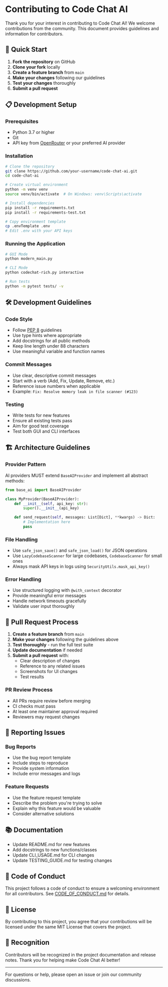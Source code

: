 # Contributing to Code Chat AI

Thank you for your interest in contributing to Code Chat AI! We welcome contributions from the community. This document provides guidelines and information for contributors.

## 🚀 Quick Start

1. **Fork the repository** on GitHub
2. **Clone your fork** locally
3. **Create a feature branch** from `main`
4. **Make your changes** following our guidelines
5. **Test your changes** thoroughly
6. **Submit a pull request**

## 📋 Development Setup

### Prerequisites
- Python 3.7 or higher
- Git
- API key from [OpenRouter](https://openrouter.ai/) or your preferred AI provider

### Installation
```bash
# Clone the repository
git clone https://github.com/your-username/code-chat-ai.git
cd code-chat-ai

# Create virtual environment
python -m venv venv
source venv/bin/activate  # On Windows: venv\Scripts\activate

# Install dependencies
pip install -r requirements.txt
pip install -r requirements-test.txt

# Copy environment template
cp .envTemplate .env
# Edit .env with your API keys
```

### Running the Application
```bash
# GUI Mode
python modern_main.py

# CLI Mode
python codechat-rich.py interactive

# Run tests
python -m pytest tests/ -v
```

## 🛠️ Development Guidelines

### Code Style
- Follow [PEP 8](https://pep8.org/) guidelines
- Use type hints where appropriate
- Add docstrings for all public methods
- Keep line length under 88 characters
- Use meaningful variable and function names

### Commit Messages
- Use clear, descriptive commit messages
- Start with a verb (Add, Fix, Update, Remove, etc.)
- Reference issue numbers when applicable
- Example: `Fix: Resolve memory leak in file scanner (#123)`

### Testing
- Write tests for new features
- Ensure all existing tests pass
- Aim for good test coverage
- Test both GUI and CLI interfaces

## 🏗️ Architecture Guidelines

### Provider Pattern
AI providers MUST extend `BaseAIProvider` and implement all abstract methods:

```python
from base_ai import BaseAIProvider

class MyProvider(BaseAIProvider):
    def __init__(self, api_key: str):
        super().__init__(api_key)

    def send_request(self, messages: List[Dict], **kwargs) -> Dict:
        # Implementation here
        pass
```

### File Handling
- Use `safe_json_save()` and `safe_json_load()` for JSON operations
- Use `LazyCodebaseScanner` for large codebases, `CodebaseScanner` for small ones
- Always mask API keys in logs using `SecurityUtils.mask_api_key()`

### Error Handling
- Use structured logging with `@with_context` decorator
- Provide meaningful error messages
- Handle network timeouts gracefully
- Validate user input thoroughly

## 📝 Pull Request Process

1. **Create a feature branch** from `main`
2. **Make your changes** following the guidelines above
3. **Test thoroughly** - run the full test suite
4. **Update documentation** if needed
5. **Submit a pull request** with:
   - Clear description of changes
   - Reference to any related issues
   - Screenshots for UI changes
   - Test results

### PR Review Process
- All PRs require review before merging
- CI checks must pass
- At least one maintainer approval required
- Reviewers may request changes

## 🐛 Reporting Issues

### Bug Reports
- Use the bug report template
- Include steps to reproduce
- Provide system information
- Include error messages and logs

### Feature Requests
- Use the feature request template
- Describe the problem you're trying to solve
- Explain why this feature would be valuable
- Consider alternative solutions

## 📚 Documentation

- Update README.md for new features
- Add docstrings to new functions/classes
- Update CLI_USAGE.md for CLI changes
- Update TESTING_GUIDE.md for testing changes

## 🤝 Code of Conduct

This project follows a code of conduct to ensure a welcoming environment for all contributors. See [CODE_OF_CONDUCT.md](CODE_OF_CONDUCT.md) for details.

## 📄 License

By contributing to this project, you agree that your contributions will be licensed under the same MIT License that covers the project.

## 🙏 Recognition

Contributors will be recognized in the project documentation and release notes. Thank you for helping make Code Chat AI better!

---

For questions or help, please open an issue or join our community discussions.